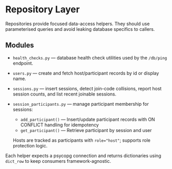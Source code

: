 # Repository Layer

Repositories provide focused data-access helpers. They should use parameterised queries and avoid leaking database specifics to callers.

## Modules

- `health_checks.py` — database health check utilities used by the `/db/ping` endpoint.
- `users.py` — create and fetch host/participant records by id or display name.
- `sessions.py` — insert sessions, detect join-code collisions, report host session counts, and list recent joinable sessions.
- `session_participants.py` — manage participant membership for sessions:
  - `add_participant()` — Insert/update participant records with ON CONFLICT handling for idempotency
  - `get_participant()` — Retrieve participant by session and user
  
  Hosts are tracked as participants with `role="host"`; supports role protection logic.

Each helper expects a psycopg connection and returns dictionaries using `dict_row` to keep consumers framework-agnostic.
